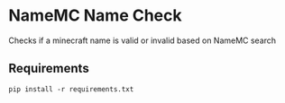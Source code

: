 # NameMC Name Check
Checks if a minecraft name is valid or invalid based on NameMC search

## Requirements
``pip install -r requirements.txt``

